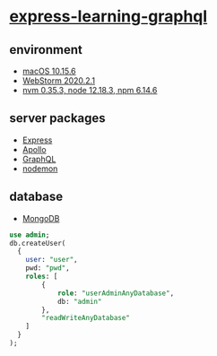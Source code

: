 # [express-learning-graphql](https://github.com/MoonHighway/learning-graphql)

## environment
- [macOS 10.15.6](https://www.apple.com/tw/macos/catalina/)
- [WebStorm 2020.2.1](https://www.jetbrains.com/webstorm/)
- [nvm 0.35.3, node 12.18.3, npm 6.14.6](https://nodejs.org/en/)

## server packages
- [Express](https://expressjs.com/zh-tw/)
- [Apollo](https://www.apollographql.com/docs/)
- [GraphQL](https://graphql.org/)
- [nodemon](https://nodemon.io/)

## database
- [MongoDB](https://www.mongodb.com/)
```sql
use admin;
db.createUser(
  {
    user: "user",
    pwd: "pwd",
    roles: [
        {
            role: "userAdminAnyDatabase",
            db: "admin"
        },
        "readWriteAnyDatabase"
    ]
  }
);
```
